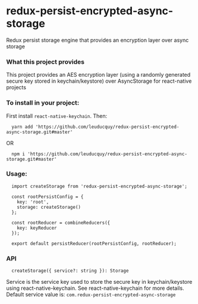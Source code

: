 # redux-persist-encrypted-async-storage
Redux persist storage engine that provides an encryption layer over async storage

### What this project provides
This project provides an AES encryption layer (using a randomly generated secure key stored in keychain/keystore) over AsyncStorage for react-native projects

### To install in your project:
First install `react-native-keychain`. Then:

```
  yarn add 'https://github.com/leuducquy/redux-persist-encrypted-async-storage.git#master'
```

OR

```
  npm i 'https://github.com/leuducquy/redux-persist-encrypted-async-storage.git#master'
```

### Usage:
```
  import createStorage from 'redux-persist-encrypted-async-storage';
  
  const rootPersistConfig = {
    key: 'root',
    storage: createStorage()
  };
  
  const rootReducer = combineReducers({
    key: keyReducer
  });

  export default persistReducer(rootPersistConfig, rootReducer);
```
### API
```
  createStorage({ service?: string }): Storage
```

Service is the service key used to store the secure key in keychain/keystore using react-native-keychain. See react-native-keychain for more details. Default service value is: `com.redux-persist-encrypted-async-storage`
